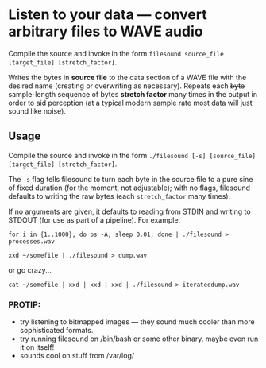 # Listen to your data &mdash; convert arbitrary files to WAVE audio

Compile the source and invoke in the form `filesound source_file [target_file] [stretch_factor]`.

Writes the bytes in **source file** to the data section of a WAVE file with the desired name (creating or overwriting as necessary). Repeats each ~~byte~~ sample-length sequence of bytes **stretch factor** many times in the output in order to aid perception (at a typical modern sample rate most data will just sound like noise).

## Usage
Compile the source and invoke in the form `./filesound [-s] [source_file] [target_file] [stretch_factor]`.

The `-s` flag tells filesound to turn each byte in the source file to a pure sine of fixed duration (for the moment, not adjustable); with no flags, filesound defaults to writing the raw bytes (each `stretch_factor` many times).

If no arguments are given, it defaults to reading from STDIN and writing to STDOUT (for use as part of a pipeline). For example:

`for i in {1..1000}; do ps -A; sleep 0.01; done | ./filesound > processes.wav`

`xxd ~/somefile | ./filesound > dump.wav`

or go crazy...

`cat ~/somefile | xxd | xxd | xxd | ./filesound > iterateddump.wav`

### PROTIP:
- try listening to bitmapped images &mdash; they sound much cooler than more sophisticated formats.
- try running filesound on /bin/bash or some other binary. maybe even run it on itself!
- sounds cool on stuff from /var/log/
